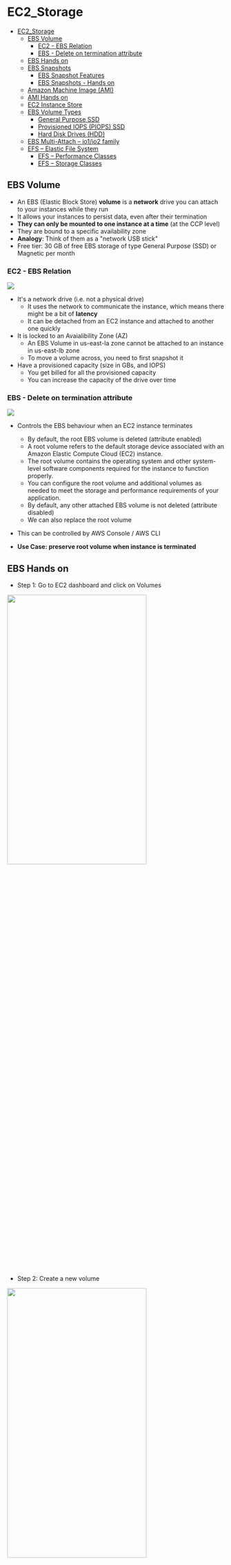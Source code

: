 # EC2_Storage

- [EC2\_Storage](#ec2_storage)
  - [EBS Volume](#ebs-volume)
    - [EC2 - EBS Relation](#ec2---ebs-relation)
    - [EBS - Delete on termination attribute](#ebs---delete-on-termination-attribute)
  - [EBS Hands on](#ebs-hands-on)
  - [EBS Snapshots](#ebs-snapshots)
    - [EBS Snapshot Features](#ebs-snapshot-features)
    - [EBS Snapshots - Hands on](#ebs-snapshots---hands-on)
  - [Amazon Machine Image (AMI)](#amazon-machine-image-ami)
  - [AMI Hands on](#ami-hands-on)
  - [EC2 Instance Store](#ec2-instance-store)
  - [EBS Volume Types](#ebs-volume-types)
    - [General Purpose SSD](#general-purpose-ssd)
    - [Provisioned IOPS (PIOPS) SSD](#provisioned-iops-piops-ssd)
    - [Hard Disk Drives (HDD)](#hard-disk-drives-hdd)
  - [EBS Multi-Attach – io1/io2 family](#ebs-multi-attach--io1io2-family)
  - [EFS – Elastic File System](#efs--elastic-file-system)
    - [EFS – Performance Classes](#efs--performance-classes)
    - [EFS – Storage Classes](#efs--storage-classes)

## EBS Volume
* An EBS (Elastic Block Store) **volume** is a **network** drive you can attach to your instances while they run
* It allows your instances to persist data, even after their termination
* **They can only be mounted to one instance at a time** (at the CCP level)
* They are bound to a specific availability zone
* **Analogy**: Think of them as a "network USB stick"
* Free tier: 30 GB of free EBS storage of type General Purpose (SSD) or Magnetic per month
  
### EC2 - EBS Relation
  ![](Assets/2023-02-13-16-46-11.png)
- It's a network drive (i.e. not a physical drive)
  - It uses the network to communicate the instance, which means there might be a bit of **latency**
  - It can be detached from an EC2 instance and attached to another one quickly
- It is locked to an Avaialibility Zone (AZ)
  - An EBS Volume in us-east-la zone cannot be attached to an instance in us-east-lb zone
  - To move a volume across, you need to first snapshot it
- Have a provisioned capacity (size in GBs, and IOPS)
  - You get billed for all the provisioned capacity
  - You can increase the capacity of the drive over time
  
### EBS - Delete on termination attribute

![](Assets/2023-02-13-16-50-42.png)

* Controls the EBS behaviour when an EC2 instance terminates
  * By default, the root EBS volume is deleted (attribute enabled)
  * A root volume refers to the default storage device associated with an Amazon Elastic Compute Cloud (EC2) instance. 
  * The root volume contains the operating system and other system-level software components required for the instance to function properly.
  * You can configure the root volume and additional volumes as needed to meet the storage and performance requirements of your application.
  * By default, any other attached EBS volume is not deleted (attribute disabled)
  * We can also replace the root volume

* This can be controlled by AWS Console / AWS CLI
* **Use Case: preserve root volume when instance is terminated**

## EBS Hands on

* Step 1: Go to EC2 dashboard and click on Volumes
<img src="https://github.com/abhinav-dholi/AWS-Dev-Associate-Preparation/blob/main/Stephane%20Maarek%20Course/Pictures/ebs_3.png"  width="80%" height="40%">

* Step 2: Create a new volume
<img src="https://github.com/abhinav-dholi/AWS-Dev-Associate-Preparation/blob/main/Stephane%20Maarek%20Course/Pictures/ebs_4.png"  width="80%" height="40%">

* Step 3: Click on the created volume in the volume dashboard and attach it to an instance
<img src="https://github.com/abhinav-dholi/AWS-Dev-Associate-Preparation/blob/main/Stephane%20Maarek%20Course/Pictures/ebs_5.png"  width="80%" height="40%">

* Step 4: Check on the instance page, we have 2 volume attached to it
<img src="https://github.com/abhinav-dholi/AWS-Dev-Associate-Preparation/blob/main/Stephane%20Maarek%20Course/Pictures/ebs_6.png"  width="80%" height="40%">

* Step 5: The first volume has delete on termination attribute so if I terminate the instance the first volume is going to get deletd and the second one will stay available
<img src="https://github.com/abhinav-dholi/AWS-Dev-Associate-Preparation/blob/main/Stephane%20Maarek%20Course/Pictures/ebs_7.png"  width="80%" height="40%">


## EBS Snapshots
* EBS snapshots are point-in-time copies of EBS volumes and are immutable, meaning that they cannot be modified after they are created.
* Not necessary to detach volume to do a snapshot, but recommended
* Can copy snapshots in different **regions**
<img src="https://github.com/abhinav-dholi/AWS-Dev-Associate-Preparation/blob/main/Stephane%20Maarek%20Course/Pictures/ebs_8.png"  width="80%" height="40%">
* From a snapshot we can create an EBS volume at any region, so this new EBS can be attached to other EC2 instance 
* This way, we can use two identical EBS volumes for two different instances (indirectly using one EBS for >1 instances)
* Snapshots are useful for disaster recovery (can copy a snapshot to different regions)


### EBS Snapshot Features

* **EBS Snapshot Archive**
  * Context: **Archiving** refers to the process of moving data, records, or other information that is no longer actively used, but must be retained for legal, regulatory, or business reasons, from an active storage location to a secondary storage location for long-term preservation. 
  * The goal of archiving is to keep the data safe, secure, and easily accessible, while freeing up space in the primary storage location to improve performance and reduce costs.
  * Move a Snapshot from standard storage tier to an "archive tier" that is 75% cheaper
  * Takes within 24 to 74hrs for restoring the archive

* **Recycling Bin**
  * Setup rules to retain deleted snapshots so you can recover them after an accidental deletion
  * Specify retention (from 1 day to 1 year) - Time period that the resources can be recovered after deletion (Just like recycle bin in windows)

* **Fast Snapshot Restore (FSR)**
  * Force full initialization of snapshot to have no latency on the first use - costly

### EBS Snapshots - Hands on

* Step 1: Go to the volumes dashboard and click on create a snapshot
<img src="https://github.com/abhinav-dholi/AWS-Dev-Associate-Preparation/blob/main/Stephane%20Maarek%20Course/Pictures/ebs_9.png"  width="80%" height="40%">

* Step 2: Give description and create a snapshot
<img src="https://github.com/abhinav-dholi/AWS-Dev-Associate-Preparation/blob/main/Stephane%20Maarek%20Course/Pictures/ebs_10.png"  width="80%" height="40%">

* Step 3: We can copy snapshot into different regions and also create a volume from it in different region
<img src="https://github.com/abhinav-dholi/AWS-Dev-Associate-Preparation/blob/main/Stephane%20Maarek%20Course/Pictures/ebs_11.png"  width="80%" height="40%">

Also try working with the recycling bin

## Amazon Machine Image (AMI)
![](Assets/2023-02-14-20-01-20.png)
- AMI are a customization of an EC2 instance
- You add your own software, configuration, operating system, monitoring…
- Faster boot / configuration time because all your software is pre-packaged
- AMI are built for a specific region (and can be copied across regions)
- You can launch EC2 instances from:
  - A Public AMI: AWS provided
  - Your own AMI: you make and maintain them yourself
  - An AWS Marketplace AMI: an AMI someone else made (and potentially sells)
- Newly created EC2 instances can take large time to run [User Data](EC2_Basics.md) script and download softwares. But instances created from AMI already contain the software so take less time.
## AMI Hands on
![](Assets/2023-02-14-21-18-42.png)

![](Assets/2023-02-14-21-24-04.png)

![](Assets/2023-02-14-21-29-24.png)

## EC2 Instance Store
- EBS volumes are network drives with good but “limited” performance
- If you need a high-performance hardware disk, use EC2 Instance Store
- Better I/O performance
- EC2 Instance Store lose their storage if they’re stopped (ephemeral)
- Good for buffer / cache / scratch data / temporary content 
- Risk of data loss if hardware fails
- Backups and Replication are your responsibility

## EBS Volume Types
EBS Volumes come in 6 types
- gp2 / gp3 (SSD): General purpose SSD volume that balances price and performance for 
a wide variety of workloads
- io1 / io2 (SSD): Highest-performance SSD volume for mission-critical low-latency or 
high-throughput workloads
- st1 (HDD): Low cost HDD volume designed for frequently accessed, throughput- intensive workloads
- sc1 (HDD): Lowest cost HDD volume designed for less frequently accessed workloads
- EBS Volumes are characterized in Size | Throughput | IOPS (I/O Ops Per Sec)
- When in doubt always consult the AWS documentation – it’s good!
- Only gp2/gp3 and io1/io2 can be used as boot volumes

**EBS Volume Types Use cases:**
### General Purpose SSD
- Cost effective storage, low-latency 
- System boot volumes, Virtual desktops, Development and test environments
- 1 GiB - 16 TiB
- **gp3:**
  - Baseline of 3,000 IOPS and throughput of 125 MiB/s
  - Can increase IOPS up to 16,000 and throughput up to 1000 MiB/s independently
- **gp2:**
  - Small gp2 volumes can burst IOPS to 3,000
  - Size of the volume and IOPS are linked, max IOPS is 16,000
  - 3 IOPS per GB, means at 5,334 GB we are at the max IOPS


### Provisioned IOPS (PIOPS) SSD
- Critical business applications with sustained IOPS performance
- Or applications that need more than 16,000 IOPS
- Great for databases workloads (sensitive to storage perf and consistency)
- **io1/io2** (4 GiB - 16 TiB):
  - Max PIOPS: 64,000 for Nitro EC2 instances & 32,000 for other
  - Can increase PIOPS independently from storage size
  - io2 have more durability and more IOPS per GiB (at the same price as io1)
- **io2 Block Express** (4 GiB – 64 TiB):
  - Sub-millisecond latency
  - Max PIOPS: 256,000 with an IOPS:GiB ratio of 1,000:1
  - Supports EBS Multi-attach 

### Hard Disk Drives (HDD) 
- Cannot be a boot volume 
- 125 GiB to 16 TiB 
-  Throughput Optimized HDD (st1)
-   Big Data, Data Warehouses, Log Processing 
-   Max throughput 500 MiB/s – max IOPS 500 
-   Cold HDD (sc1): 
    -   For data that is infrequently accessed
    -   Scenarios where lowest cost is important 
    -    Max throughput 250 MiB/s – max IOPS 250

## EBS Multi-Attach – io1/io2 family
![](Assets/2023-02-15-20-32-07.png)
- Attach the same EBS volume to multiple EC2 
instances in the same AZ
- Each instance has full read & write permissions 
to the high-performance volume
- Use case:
  - Achieve higher application availability in clustered 
  Linux applications (ex: Teradata)
  - Applications must manage concurrent write 
  operations
  - `Up to 16 EC2 Instances at a time**`
  - Must use a file system that’s cluster-aware (not 
  XFS, EX4, etc…) 
  
## EFS – Elastic File System
- Managed [NFS (network file system)](../../Cloud_Basics.md) that can be mounted on many EC2
- EFS works with EC2 instances in multi-AZ
- Highly available, scalable, expensive (3x gp2), pay per use
![](Assets/2023-02-15-21-14-40.png)
- Use cases: content management, web serving, data sharing, Wordpress
- Uses NFSv4.1 protocol
- Uses security group to control access to EFS
- Compatible with Linux based AMI (not Windows)
- Encryption at rest using KMS
- POSIX file system (~Linux) that has a standard file API
- File system scales automatically, pay-per-use, no capacity planning!

### EFS – Performance Classes
- EFS Scale
  - 1000s of concurrent NFS clients, 10 GB+ /s throughput
  - Grow to Petabyte-scale network file system, automatically
- Performance Mode (set at EFS creation time)
  - General Purpose (default) – latency-sensitive use cases (web server, CMS, etc…)
  - Max I/O – higher latency, throughput, highly parallel (big data, media processing)
- Throughput Mode
  - Bursting – 1 TB = 50MiB/s + burst of up to 100MiB/s
  - Provisioned – set your throughput regardless of storage size, ex: 1 GiB/s for 1 TB storage
  - Elastic – automatically scales throughput up or down based on your workloads
  - Up to 3GiB/s for reads and 1GiB/s for writes
  - Used for unpredictable workloads

### EFS – Storage Classes
- **Storage Tiers** 
  - lifecycle management feature – move file after N days
  - Standard: for frequently accessed files
  - Infrequent access (EFS-IA): cost to retrieve files, 
  lower price to store. Enable EFS-IA with a Lifecycle 
  Policy
  ![](Assets/2023-02-15-21-18-37.png)
- **Availability and durability**
  - Standard: Multi-AZ, great for production
  - One Zone: One AZ, great for dev, backup enabled by default, compatible with IA (EFS One Zone-IA)
  - Over 90% in cost savings

